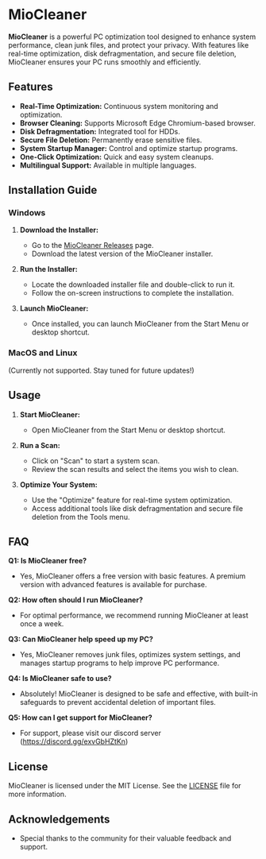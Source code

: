 # MioCleaner

**MioCleaner** is a powerful PC optimization tool designed to enhance system performance, clean junk files, and protect your privacy. With features like real-time optimization, disk defragmentation, and secure file deletion, MioCleaner ensures your PC runs smoothly and efficiently.

## Features
- **Real-Time Optimization:** Continuous system monitoring and optimization.
- **Browser Cleaning:** Supports Microsoft Edge Chromium-based browser.
- **Disk Defragmentation:** Integrated tool for HDDs.
- **Secure File Deletion:** Permanently erase sensitive files.
- **System Startup Manager:** Control and optimize startup programs.
- **One-Click Optimization:** Quick and easy system cleanups.
- **Multilingual Support:** Available in multiple languages.

## Installation Guide

### Windows

1. **Download the Installer:**
   - Go to the [MioCleaner Releases](https://github.com/WA-10/MioCleaner/releases) page.
   - Download the latest version of the MioCleaner installer.

2. **Run the Installer:**
   - Locate the downloaded installer file and double-click to run it.
   - Follow the on-screen instructions to complete the installation.

3. **Launch MioCleaner:**
   - Once installed, you can launch MioCleaner from the Start Menu or desktop shortcut.

### MacOS and Linux
(Currently not supported. Stay tuned for future updates!)

## Usage

1. **Start MioCleaner:**
   - Open MioCleaner from the Start Menu or desktop shortcut.

2. **Run a Scan:**
   - Click on "Scan" to start a system scan.
   - Review the scan results and select the items you wish to clean.

3. **Optimize Your System:**
   - Use the "Optimize" feature for real-time system optimization.
   - Access additional tools like disk defragmentation and secure file deletion from the Tools menu.

## FAQ

**Q1: Is MioCleaner free?**
- Yes, MioCleaner offers a free version with basic features. A premium version with advanced features is available for purchase.

**Q2: How often should I run MioCleaner?**
- For optimal performance, we recommend running MioCleaner at least once a week.

**Q3: Can MioCleaner help speed up my PC?**
- Yes, MioCleaner removes junk files, optimizes system settings, and manages startup programs to help improve PC performance.

**Q4: Is MioCleaner safe to use?**
- Absolutely! MioCleaner is designed to be safe and effective, with built-in safeguards to prevent accidental deletion of important files.

**Q5: How can I get support for MioCleaner?**
- For support, please visit our discord server (https://discord.gg/exvGbHZtKn)


## License

MioCleaner is licensed under the MIT License. See the [LICENSE](LICENSE) file for more information.

## Acknowledgements
- Special thanks to the community for their valuable feedback and support.
